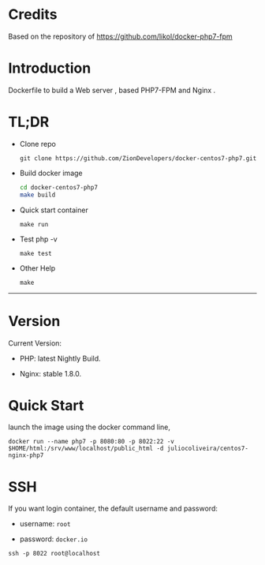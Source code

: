 # Credits
Based on the repository of https://github.com/likol/docker-php7-fpm

# Introduction
Dockerfile to build a Web server , based PHP7-FPM and Nginx .

# TL;DR

* Clone repo

  `git clone https://github.com/ZionDevelopers/docker-centos7-php7.git`

* Build docker image

  ```bash
  cd docker-centos7-php7
  make build
  ```

* Quick start container

  `make run`
  
* Test php -v

  `make test`

* Other Help

  `make`

* * *

# Version

  Current Version:

  - PHP: latest Nightly Build.

  - Nginx: stable 1.8.0.

# Quick Start

  launch the image using the docker command line,

  `docker run --name php7 -p 8080:80 -p 8022:22 -v $HOME/html:/srv/www/localhost/public_html -d juliocoliveira/centos7-nginx-php7`

# SSH

  If you want login container,
  the default username and password:

  - username: `root`

  - password: `docker.io`

  `ssh -p 8022 root@localhost`